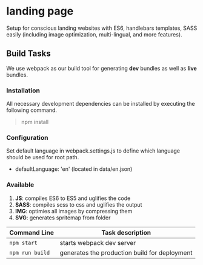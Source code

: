 # landing page

Setup for conscious landing websites with ES6, handlebars templates, SASS easily (including image optimization, multi-lingual, and more features).

## Build Tasks

We use webpack as our build tool for generating **dev** bundles as well as **live** bundles.

### Installation

All necessary development dependencies can be installed by executing the following command.

> npm install


### Configuration

Set default language in webpack.settings.js to define which language should be used for root path.

- defaultLanguage: 'en' (located in data/en.json)

### Available

 1. **JS**: compiles ES6 to ES5 and uglifies the code
 2. **SASS**: compiles scss to css and uglifies the output
 3. **IMG**: optimies all images by compressing them
 4. **SVG**: generates spritemap from folder

|Command Line|Task description|
|--|--|
|`npm start`| starts webpack dev server |
|`npm run build`| generates the production build for deployment |

